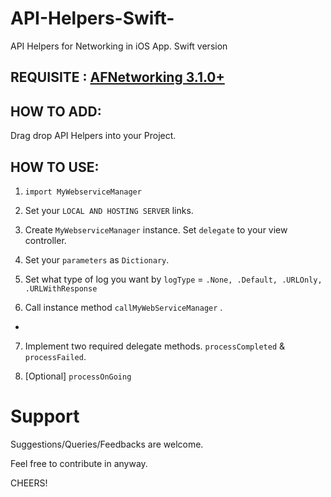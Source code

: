 # API-Helpers-Swift-
API Helpers for Networking in iOS App. Swift version

## REQUISITE : [AFNetworking 3.1.0+](https://github.com/AFNetworking/AFNetworking/)

## HOW TO ADD: 

Drag drop API Helpers into your Project.

## HOW TO USE:

1. ```import MyWebserviceManager```

2. Set your ```LOCAL AND HOSTING SERVER``` links.

3. Create ```MyWebserviceManager``` instance. Set ```delegate``` to your view controller.

4. Set your ```parameters``` as ```Dictionary```.

5. Set what type of log you want by ```logType``` = ```.None, .Default, .URLOnly, .URLWithResponse```

6. Call instance method ```callMyWebServiceManager``` .

- 

7. Implement two required delegate methods. ```processCompleted``` & ```processFailed```.

8. [Optional] ```processOnGoing```

# Support

Suggestions/Queries/Feedbacks are welcome.

Feel free to contribute in anyway.


CHEERS!

